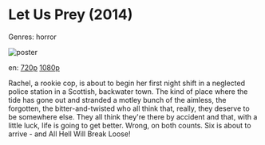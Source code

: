 # Let Us Prey (2014)

Genres: horror

![poster](http://image.tmdb.org/t/p/w500/d1UoLhpaFkxYBe0odfyTcSHMwKL.jpg)

en:
  [720p](magnet:?xt=urn:btih:3cd82a3b69998b88c4315a1757614f13ccb2fb25&dn=Let+Us+Prey+(2014)&tr=udp%3A%2F%2Ftracker.yify-torrents.com%2Fannounce&tr=udp%3A%2F%2Fopen.demonii.com%3A1337&tr=udp%3A%2F%2Fexodus.desync.com%3A6969&tr=udp%3A%2F%2Ftracker.istole.it%3A80&tr=udp%3A%2F%2Ftracker.publicbt.com%3A80&tr=udp%3A%2F%2Ftracker.openbittorrent.com%3A80&tr=udp%3A%2F%2Ftracker.leechers-paradise.org%3A6969&tr=udp%3A%2F%2F9.rarbg.com%3A2710&tr=udp%3A%2F%2Ftracker.coppersurfer.tk%3A6969)
  [1080p](magnet:?xt=urn:btih:191d6fbadab0fd0f2bf105eeaafa9ef767c5219c&dn=Let+Us+Prey+(2014)+%5B1080p%5D&tr=udp%3A%2F%2Ftracker.yify-torrents.com%2Fannounce&tr=udp%3A%2F%2Fopen.demonii.com%3A1337&tr=udp%3A%2F%2Fexodus.desync.com%3A6969&tr=udp%3A%2F%2Ftracker.istole.it%3A80&tr=udp%3A%2F%2Ftracker.publicbt.com%3A80&tr=udp%3A%2F%2Ftracker.openbittorrent.com%3A80&tr=udp%3A%2F%2Ftracker.leechers-paradise.org%3A6969&tr=udp%3A%2F%2F9.rarbg.com%3A2710&tr=udp%3A%2F%2Ftracker.coppersurfer.tk%3A6969)
  


Rachel, a rookie cop, is about to begin her first night shift in a neglected police station in a Scottish, backwater town. The kind of place where the tide has gone out and stranded a motley bunch of the aimless, the forgotten, the bitter-and-twisted who all think that, really, they deserve to be somewhere else. They all think they're there by accident and that, with a little luck, life is going to get better. Wrong, on both counts. Six is about to arrive - and All Hell Will Break Loose!
